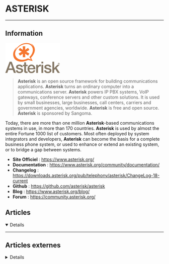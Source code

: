 # ASTERISK
---

## <i class="fa-solid fa-hashtag"></i> Information

![Logo](../../_media/apps/asterisk/asterisk_logo.png ':size=250 :no-zoom')


> <i class="fa-solid fa-quote-left"></i> **Asterisk** is an open source framework for building communications applications. **Asterisk** turns an ordinary computer into a communications server. **Asterisk** powers IP PBX systems, VoIP gateways, conference servers and other custom solutions. It is used by small businesses, large businesses, call centers, carriers and government agencies, worldwide. **Asterisk** is free and open source. **Asterisk** is sponsored by Sangoma.

Today, there are more than one million **Asterisk**-based communications systems in use, in more than 170 countries. **Asterisk** is used by almost the entire Fortune 1000 list of customers. Most often deployed by system integrators and developers, **Asterisk** can become the basis for a complete business phone system, or used to enhance or extend an existing system, or to bridge a gap between systems. <i class="fa-solid fa-quote-left fa-rotate-180"></i>

- <i class="fa-solid fa-globe"></i> **Site Officiel** : https://www.asterisk.org/
- <i class="fa-solid fa-book"></i> **Documentation** : https://www.asterisk.org/community/documentation/
- <i class="fa-solid fa-file-circle-question"></i> **Changelog** : https://downloads.asterisk.org/pub/telephony/asterisk/ChangeLog-18-current
- <i class="fa-brands fa-github"></i> **Github** : https://github.com/asterisk/asterisk
- <i class="fab fa-blogger-b"></i> **Blog** : https://www.asterisk.org/blog/
- <i class="fas fa-comments"></i> **Forum** : https://community.asterisk.org/

## <i class="fa-regular fa-newspaper"></i> Articles

<details open>

</details>

---

## <i class="fa-solid fa-glasses"></i> Articles externes

<details>

- [How to Install Asterisk 18 on Ubuntu 20.04](https://linoxide.com/install-asterisk-on-ubuntu-20-04/)
- [How to Install Asterisk 18 VoIP Server on CentOS 8](https://www.howtoforge.com/how-to-install-asterisk-18-on-centos-8/)
- [An introduction to Asterisk](https://www.redhat.com/sysadmin/introduction-asterisk)
- [Connect an Asterisk system to the public switched telephone network](https://www.redhat.com/sysadmin/asterisk-public-switched-telephone-network)
- [How to configure a SIP endpoint for intra-office calling](https://www.redhat.com/sysadmin/sip-endpoint)
- [How to configure an Asterisk dialplan for intra-office calling](https://www.redhat.com/sysadmin/asterisk-dialplan)
- [How To Install Asterisk 17 VoIP Server on Ubuntu 20.04](https://www.howtoforge.com/how-to-install-asterisk-17-on-ubuntu-2004/)
- [How to install Asterisk on Linux](https://www.redhat.com/sysadmin/install-asterisk-linux)
- [How to Install Asterisk on Ubuntu 20.04](https://linuxize.com/post/how-to-install-asterisk-on-ubuntu-20-04/)


</details>

